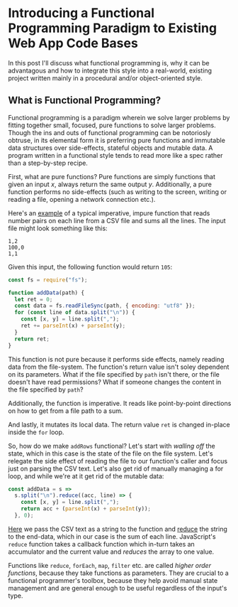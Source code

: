 # Introducing a Functional Programming Paradigm to Existing Web App Code Bases

In this post I'll discuss what functional programming is, why it can be advantagous and how to integrate this style into a real-world, existing project written mainly in a procedural and/or object-oriented style.

## What is Functional Programming?
Functional programming is a paradigm wherein we solve larger problems by fitting together small, focused, pure functions to solve larger problems. Though the ins and outs of functional programming can be notoriosly obtruse, in its elemental form it is preferring pure functions and immutable data structures over side-effects, stateful objects and mutable data. A program written in a functional style tends to read more like a spec rather than a step-by-step recipe.  

First, what are pure functions? Pure functions are simply functions that given an input *x*, always return the same output *y*. Additionally, a pure function performs no side-effects (such as writing to the screen, writing or reading a file, opening a network connection etc.). 

Here's an [example](src/add-rows-procedural/index.test.js) of a typical imperative, impure function that reads number pairs on each line from a CSV file and sums all the lines. The input file might look something like this:

```
1,2
100,0
1,1
```
Given this input, the following function would return `105`:

```js
const fs = require("fs");

function addData(path) {
  let ret = 0;
  const data = fs.readFileSync(path, { encoding: "utf8" });
  for (const line of data.split("\n")) {
    const [x, y] = line.split(",");
    ret += parseInt(x) + parseInt(y);
  }
  return ret;
}
```

This function is not pure because it performs side effects, namely reading data from the file-system. The function's return value isn't soley dependent on its parameters. What if the file specified by `path` isn't there, or the file doesn't have read permissions? What if someone changes the content in the file specified by `path`?

Additionally, the function is imperative. It reads like point-by-point directions on how to get from a file path to a sum.

And lastly, it mutates its local data. The return value `ret` is changed in-place inside the `for` loop.

So, how do we make `addRows` functional? Let's start with *walling off* the state, which in this case
is the state of the file on the file system. Let's relegate the side effect of reading the file to our
function's caller and focus just on parsing the CSV text. Let's also get rid of manually managing a for loop, and while we're at it get rid of the mutable data:

```js
const addData = s =>
  s.split("\n").reduce((acc, line) => {
    const [x, y] = line.split(",");
    return acc + (parseInt(x) + parseInt(y));
  }, 0);
```

[Here](src/add-rows-functional/index.test.js) we pass the CSV text as a string to the function and [reduce](https://developer.mozilla.org/en-US/docs/Web/JavaScript/Reference/Global_Objects/Array/reduce) the string to the end-data, which in
our case is the sum of each line. JavaScript's `reduce` function takes a callback function which in-turn takes an accumulator and the current value and *reduces* the array to one value. 

Functions like `reduce`, `forEach`, `map`, `filter` etc. are called
*higher order functions*, because they take functions as parameters. They are crucial to a functional programmer's toolbox, because they help avoid manual state management and are general enough to be useful regardless of the input's type. 
